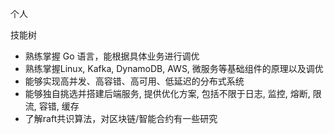 个人



技能树

- 熟练掌握 Go 语言，能根据具体业务进行调优
- 熟练掌握Linux, Kafka, DynamoDB, AWS, 微服务等基础组件的原理以及调优
- 能够实现高并发、高容错、高可用、低延迟的分布式系统
- 能够独自挑选并搭建后端服务, 提供优化方案, 包括不限于日志, 监控, 熔断, 限流, 容错, 缓存
- 了解raft共识算法，对区块链/智能合约有一些研究

